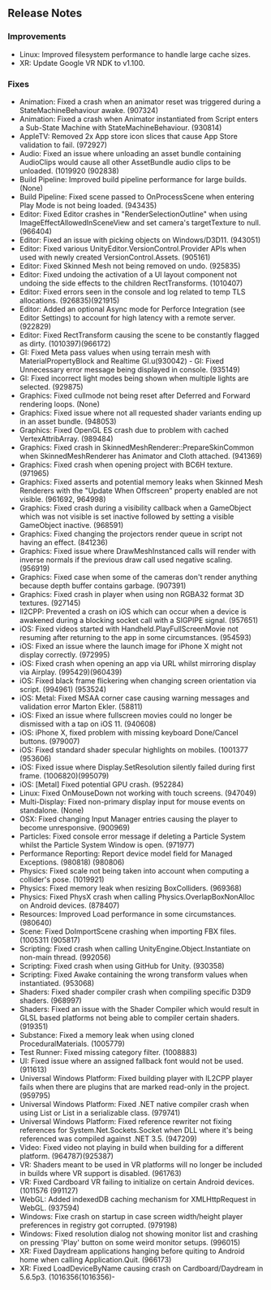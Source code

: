 ## Release Notes

### Improvements

-   Linux: Improved filesystem performance to handle large cache sizes.
-   XR: Update Google VR NDK to v1.100.

### Fixes

-   Animation: Fixed a crash when an animator reset was triggered during a StateMachineBehaviour awake. (907324)
-   Animation: Fixed a crash when Animator instantiated from Script enters a Sub-State Machine with StateMachineBehaviour. (930814)
-   AppleTV: Removed 2x App store icon slices that cause App Store validation to fail. (972927)
-   Audio: Fixed an issue where unloading an asset bundle containing AudioClips would cause all other AssetBundle audio clips to be unloaded. (1019920 (902838)
-   Build Pipeline: Improved build pipeline performance for large builds. (None)
-   Build Pipeline: Fixed scene passed to OnProcessScene when entering Play Mode is not being loaded. (943435)
-   Editor: Fixed Editor crashes in \"RenderSelectionOutline\" when using ImageEffectAllowedInSceneView and set camera\'s targetTexture to null. (966404)
-   Editor: Fixed an issue with picking objects on Windows/D3D11. (943051)
-   Editor: Fixed various UnityEditor.VersionControl.Provider APIs when used with newly created VersionControl.Assets. (905161)
-   Editor: Fixed Skinned Mesh not being removed on undo. (925835)
-   Editor: Fixed undoing the activation of a UI layout component not undoing the side effects to the children RectTransforms. (1010407)
-   Editor: Fixed errors seen in the console and log related to temp TLS allocations. (926835)(921915)
-   Editor: Added an optional Async mode for Perforce Integration (see Editor Settings) to account for high latency with a remote server. (922829)
-   Editor: Fixed RectTransform causing the scene to be constantly flagged as dirty. (1010397)(966172)
-   GI: Fixed Meta pass values when using terrain mesh with MaterialPropertyBlock and Realtime GI.u(930042) - GI: Fixed Unnecessary error message being displayed in console. (935149)
-   GI: Fixed incorrect light modes being shown when multiple lights are selected. (929875)
-   Graphics: Fixed cullmode not being reset after Deferred and Forward rendering loops. (None)
-   Graphics: Fixed issue where not all requested shader variants ending up in an asset bundle. (948053)
-   Graphics: Fixed OpenGL ES crash due to problem with cached VertexAttribArray. (989484)
-   Graphics: Fixed crash in SkinnedMeshRenderer::PrepareSkinCommon when SkinnedMeshRenderer has Animator and Cloth attached. (941369)
-   Graphics: Fixed crash when opening project with BC6H texture. (971965)
-   Graphics: Fixed asserts and potential memory leaks when Skinned Mesh Renderers with the \"Update When Offscreen\" property enabled are not visible. (961692, 964998)
-   Graphics: Fixed crash during a visibility callback when a GameObject which was not visible is set inactive followed by setting a visible GameObject inactive. (968591)
-   Graphics: Fixed changing the projectors render queue in script not having an effect. (841236)
-   Graphics: Fixed issue where DrawMeshInstanced calls will render with inverse normals if the previous draw call used negative scaling. (956919)
-   Graphics: Fixed case when some of the cameras don\'t render anything because depth buffer contains garbage. (907391)
-   Graphics: Fixed crash in player when using non RGBA32 format 3D textures. (927145)
-   Il2CPP: Prevented a crash on iOS which can occur when a device is awakened during a blocking socket call with a SIGPIPE signal. (957651)
-   iOS: Fixed videos started with Handheld.PlayFullScreenMovie not resuming after returning to the app in some circumstances. (954593)
-   iOS: Fixed an issue where the launch image for iPhone X might not display correctly. (972995)
-   iOS: Fixed crash when opening an app via URL whilst mirroring display via Airplay. (995429)(960439)
-   iOS: Fixed black frame flickering when changing screen orientation via script. (994961) (953524)
-   iOS: Metal: Fixed MSAA corner case causing warning messages and validation error Marton Ekler. (58811)
-   iOS: Fixed an issue where fullscreen movies could no longer be dismissed with a tap on iOS 11. (940608)
-   iOS: iPhone X, fixed problem with missing keyboard Done/Cancel buttons. (979007)
-   iOS: Fixed standard shader specular highlights on mobiles. (1001377 (953606)
-   iOS: Fixed issue where Display.SetResolution silently failed during first frame. (1006820)(995079)
-   iOS: \[Metal\] Fixed potential GPU crash. (952284)
-   Linux: Fixed OnMouseDown not working with touch screens. (947049)
-   Multi-Display: Fixed non-primary display input for mouse events on standalone. (None)
-   OSX: Fixed changing Input Manager entries causing the player to become unresponsive. (900969)
-   Particles: Fixed console error message if deleting a Particle System whilst the Particle System Window is open. (971977)
-   Performance Reporting: Report device model field for Managed Exceptions. (980818) (980806)
-   Physics: Fixed scale not being taken into account when computing a collider\'s pose. (1019921)
-   Physics: Fixed memory leak when resizing BoxColliders. (969368)
-   Physics: Fixed PhysX crash when calling Physics.OverlapBoxNonAlloc on Android devices. (878407)
-   Resources: Improved Load performance in some circumstances. (980640)
-   Scene: Fixed DoImportScene crashing when importing FBX files. (1005311 (905817)
-   Scripting: Fixed crash when calling UnityEngine.Object.Instantiate on non-main thread. (992056)
-   Scripting: Fixed crash when using GitHub for Unity. (930358)
-   Scripting: Fixed Awake containing the wrong transform values when instantiated. (953068)
-   Shaders: Fixed shader compiler crash when compiling specific D3D9 shaders. (968997)
-   Shaders: Fixed an issue with the Shader Compiler which would result in GLSL based platforms not being able to compiler certain shaders. (919351)
-   Substance: Fixed a memory leak when using cloned ProceduralMaterials. (1005779)
-   Test Runner: Fixed missing category filter. (1008883)
-   UI: Fixed issue where an assigned fallback font would not be used. (911613)
-   Universal Windows Platform: Fixed building player with IL2CPP player fails when there are plugins that are marked read-only in the project. (959795)
-   Universal Windows Platform: Fixed .NET native compiler crash when using List or List in a serializable class. (979741)
-   Universal Windows Platform: Fixed reference rewriter not fixing references for System.Net.Sockets.Socket when DLL where it\'s being referenced was compiled against .NET 3.5. (947209)
-   Video: Fixed video not playing in build when building for a different platform. (964787)(925387)
-   VR: Shaders meant to be used in VR platforms will no longer be included in builds where VR support is disabled. (961763)
-   VR: Fixed Cardboard VR failing to initialize on certain Android devices. (1011576 (991127)
-   WebGL: Added indexedDB caching mechanism for XMLHttpRequest in WebGL. (937594)
-   Windows: Fixe crash on startup in case screen width/height player preferences in registry got corrupted. (979198)
-   Windows: Fixed resolution dialog not showing monitor list and crashing on pressing \'Play\' button on some weird monitor setups. (996015)
-   XR: Fixed Daydream applications hanging before quiting to Android home when calling Application.Quit. (966173)
-   XR: Fixed LoadDeviceByName causing crash on Cardboard/Daydream in 5.6.5p3. (1016356(1016356)-
